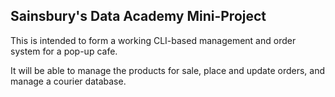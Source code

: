 ## Sainsbury's Data Academy Mini-Project

This is intended to form a working CLI-based management and order system for a pop-up cafe.

It will be able to manage the products for sale, place and update orders, and manage a courier database.
